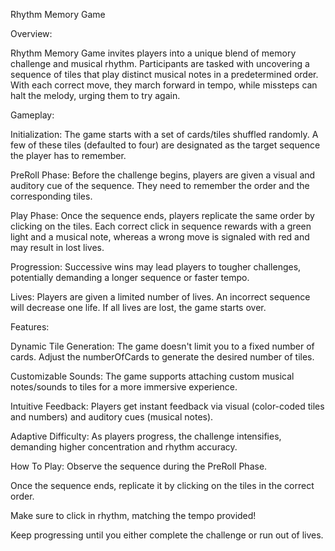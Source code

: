 Rhythm Memory Game

Overview:

Rhythm Memory Game invites players into a unique blend of memory challenge and musical rhythm. Participants are tasked with uncovering a sequence of tiles that play distinct musical notes in a predetermined order. With each correct move, they march forward in tempo, while missteps can halt the melody, urging them to try again.

Gameplay:

Initialization: The game starts with a set of cards/tiles shuffled randomly. A few of these tiles (defaulted to four) are designated as the target sequence the player has to remember.

PreRoll Phase: Before the challenge begins, players are given a visual and auditory cue of the sequence. They need to remember the order and the corresponding tiles.

Play Phase: Once the sequence ends, players replicate the same order by clicking on the tiles. Each correct click in sequence rewards with a green light and a musical note, whereas a wrong move is signaled with red and may result in lost lives.

Progression: Successive wins may lead players to tougher challenges, potentially demanding a longer sequence or faster tempo.

Lives: Players are given a limited number of lives. An incorrect sequence will decrease one life. If all lives are lost, the game starts over.

Features:

Dynamic Tile Generation: The game doesn't limit you to a fixed number of cards. Adjust the numberOfCards to generate the desired number of tiles.

Customizable Sounds: The game supports attaching custom musical notes/sounds to tiles for a more immersive experience.

Intuitive Feedback: Players get instant feedback via visual (color-coded tiles and numbers) and auditory cues (musical notes).

Adaptive Difficulty: As players progress, the challenge intensifies, demanding higher concentration and rhythm accuracy.

How To Play:
Observe the sequence during the PreRoll Phase.

Once the sequence ends, replicate it by clicking on the tiles in the correct order.

Make sure to click in rhythm, matching the tempo provided!

Keep progressing until you either complete the challenge or run out of lives.
